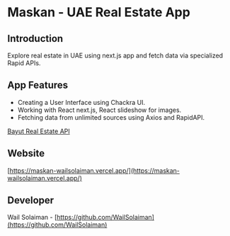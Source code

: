 # Maskan - UAE Real Estate App

## Introduction

Explore real estate in UAE using next.js app and fetch data via specialized Rapid APIs.

## App Features

- Creating a User Interface using Chackra UI.
- Working with React next.js, React slideshow for images.
- Fetching data from unlimited sources using Axios and RapidAPI.

[Bayut Real Estate API](https://rapidapi.com/apidojo/api/bayut/)

## Website

[https://maskan-wailsolaiman.vercel.app/](https://maskan-wailsolaiman.vercel.app/)

## Developer

Wail Solaiman - [https://github.com/WailSolaiman](https://github.com/WailSolaiman)